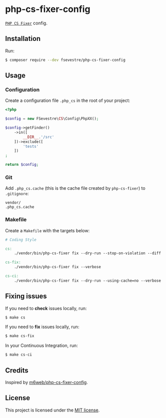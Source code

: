 # php-cs-fixer-config

[`PHP CS Fixer`](http://github.com/FriendsOfPHP/PHP-CS-Fixer) config.

## Installation

Run:

```sh
$ composer require --dev fsevestre/php-cs-fixer-config
```

## Usage

### Configuration

Create a configuration file `.php_cs` in the root of your project:

```php
<?php

$config = new FSevestre\CS\Config\PhpXX();

$config->getFinder()
    ->in([
        __DIR__.'/src'
    ])->exclude([
        'tests'
    ])
;

return $config;
```

### Git

Add `.php_cs.cache` (this is the cache file created by `php-cs-fixer`) to `.gitignore`:

```
vendor/
.php_cs.cache
```

### Makefile

Create a `Makefile` with the targets below:

```Makefile
# Coding Style

cs:
	./vendor/bin/php-cs-fixer fix --dry-run --stop-on-violation --diff

cs-fix:
	./vendor/bin/php-cs-fixer fix --verbose

cs-ci:
	./vendor/bin/php-cs-fixer fix --dry-run --using-cache=no --verbose
```

## Fixing issues

If you need to **check** issues locally, run:

```sh
$ make cs
```

If you need to **fix** issues locally, run:

```sh
$ make cs-fix
```

In your Continuous Integration, run:

```sh
$ make cs-ci
```

## Credits

Inspired by [m6web/php-cs-fixer-config](https://github.com/M6Web/php-cs-fixer-config).

## License

This project is licensed under the [MIT license](LICENSE).
